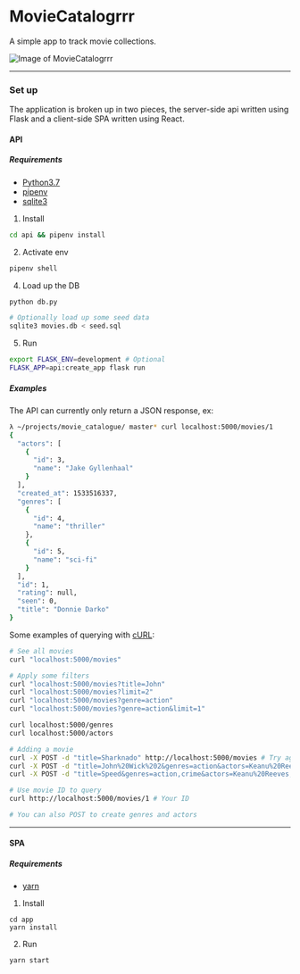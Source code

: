 # MovieCatalogrrr

A simple app to track movie collections.

![Image of MovieCatalogrrr](https://i.imgur.com/ohPLcgs.png)

---

### Set up

The application is broken up in two pieces, the server-side api written using Flask and a client-side
SPA written using React.

#### API

##### Requirements

- [Python3.7](https://www.python.org/)
- [pipenv](https://docs.pipenv.org/)
- [sqlite3](https://www.sqlite.org/index.html)

1. Install
```bash
cd api && pipenv install
```

2. Activate env
```bash
pipenv shell
```

4. Load up the DB
```bash
python db.py

# Optionally load up some seed data
sqlite3 movies.db < seed.sql
```

5. Run
```bash
export FLASK_ENV=development # Optional
FLASK_APP=api:create_app flask run
```

##### Examples

The API can currently only return a JSON response, ex:

```bash
λ ~/projects/movie_catalogue/ master* curl localhost:5000/movies/1
{
  "actors": [
    {
      "id": 3,
      "name": "Jake Gyllenhaal"
    }
  ],
  "created_at": 1533516337,
  "genres": [
    {
      "id": 4,
      "name": "thriller"
    },
    {
      "id": 5,
      "name": "sci-fi"
    }
  ],
  "id": 1,
  "rating": null,
  "seen": 0,
  "title": "Donnie Darko"
}
```


Some examples of querying with [cURL](https://curl.haxx.se/):

```bash
# See all movies
curl "localhost:5000/movies"

# Apply some filters
curl "localhost:5000/movies?title=John"
curl "localhost:5000/movies?limit=2"
curl "localhost:5000/movies?genre=action"
curl "localhost:5000/movies?genre=action&limit=1"

curl localhost:5000/genres
curl localhost:5000/actors

# Adding a movie
curl -X POST -d "title=Sharknado" http://localhost:5000/movies # Try again and notice error response
curl -X POST -d "title=John%20Wick%202&genres=action&actors=Keanu%20Reeves" http://localhost:5000/movies # With genre and actor
curl -X POST -d "title=Speed&genres=action,crime&actors=Keanu%20Reeves,Sandra%20Bullock" http://localhost:5000/movies # Multiple

# Use movie ID to query
curl http://localhost:5000/movies/1 # Your ID

# You can also POST to create genres and actors
```

---

#### SPA

##### Requirements

- [yarn](https://yarnpkg.com/en/)

1. Install
```
cd app
yarn install
```

2. Run
```
yarn start
```
